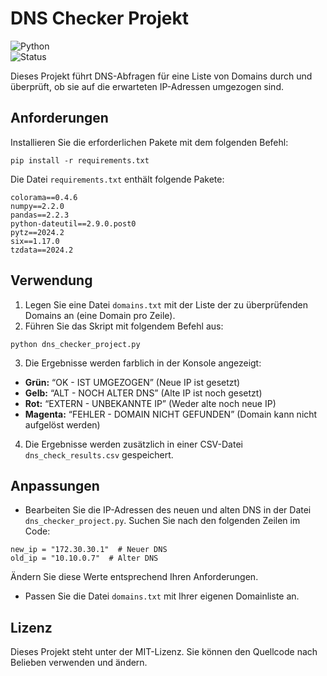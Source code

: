 <h1 class="code-line" data-line-start=0 data-line-end=1 ><a id="DNS_Checker_Projekt_0"></a>DNS Checker Projekt</h1>
<p class="has-line-data" data-line-start="2" data-line-end="4"><img src="https://img.shields.io/badge/python-3670A0?style=for-the-badge&amp;logo=python&amp;logoColor=ffdd54" alt="Python"><br>
<img src="https://img.shields.io/badge/status-beendet-green" alt="Status"></p>
<p class="has-line-data" data-line-start="7" data-line-end="8">Dieses Projekt führt DNS-Abfragen für eine Liste von Domains durch und überprüft, ob sie auf die erwarteten IP-Adressen umgezogen sind.</p>
<h2 class="code-line" data-line-start=9 data-line-end=10 ><a id="Anforderungen_9"></a>Anforderungen</h2>
<p class="has-line-data" data-line-start="11" data-line-end="12">Installieren Sie die erforderlichen Pakete mit dem folgenden Befehl:</p>
<pre><code class="has-line-data" data-line-start="14" data-line-end="16">pip install -r requirements.txt
</code></pre>
<p class="has-line-data" data-line-start="17" data-line-end="18">Die Datei <code>requirements.txt</code> enthält folgende Pakete:</p>
<pre><code class="has-line-data" data-line-start="20" data-line-end="28">colorama==0.4.6
numpy==2.2.0
pandas==2.2.3
python-dateutil==2.9.0.post0
pytz==2024.2
six==1.17.0
tzdata==2024.2
</code></pre>
<h2 class="code-line" data-line-start=29 data-line-end=30 ><a id="Verwendung_29"></a>Verwendung</h2>
<ol>
<li class="has-line-data" data-line-start="31" data-line-end="32">Legen Sie eine Datei <code>domains.txt</code> mit der Liste der zu überprüfenden Domains an (eine Domain pro Zeile).</li>
<li class="has-line-data" data-line-start="32" data-line-end="34">Führen Sie das Skript mit folgendem Befehl aus:</li>
</ol>
<pre><code class="has-line-data" data-line-start="35" data-line-end="37">python dns_checker_project.py
</code></pre>
<ol start="3">
<li class="has-line-data" data-line-start="38" data-line-end="40">Die Ergebnisse werden farblich in der Konsole angezeigt:</li>
</ol>
<ul>
<li class="has-line-data" data-line-start="40" data-line-end="41"><strong>Grün:</strong> “OK - IST UMGEZOGEN” (Neue IP ist gesetzt)</li>
<li class="has-line-data" data-line-start="41" data-line-end="42"><strong>Gelb:</strong> “ALT - NOCH ALTER DNS” (Alte IP ist noch gesetzt)</li>
<li class="has-line-data" data-line-start="42" data-line-end="43"><strong>Rot:</strong> “EXTERN - UNBEKANNTE IP” (Weder alte noch neue IP)</li>
<li class="has-line-data" data-line-start="43" data-line-end="45"><strong>Magenta:</strong> “FEHLER - DOMAIN NICHT GEFUNDEN” (Domain kann nicht aufgelöst werden)</li>
</ul>
<ol start="4">
<li class="has-line-data" data-line-start="45" data-line-end="47">Die Ergebnisse werden zusätzlich in einer CSV-Datei <code>dns_check_results.csv</code> gespeichert.</li>
</ol>
<h2 class="code-line" data-line-start=47 data-line-end=48 ><a id="Anpassungen_47"></a>Anpassungen</h2>
<ul>
<li class="has-line-data" data-line-start="49" data-line-end="51">Bearbeiten Sie die IP-Adressen des neuen und alten DNS in der Datei <code>dns_checker_project.py</code>. Suchen Sie nach den folgenden Zeilen im Code:</li>
</ul>
<pre><code class="has-line-data" data-line-start="52" data-line-end="55" class="language-python">new_ip = <span class="hljs-string">"172.30.30.1"</span>  <span class="hljs-comment"># Neuer DNS</span>
old_ip = <span class="hljs-string">"10.10.0.7"</span>  <span class="hljs-comment"># Alter DNS</span>
</code></pre>
<p class="has-line-data" data-line-start="56" data-line-end="57">Ändern Sie diese Werte entsprechend Ihren Anforderungen.</p>
<ul>
<li class="has-line-data" data-line-start="58" data-line-end="60">Passen Sie die Datei <code>domains.txt</code> mit Ihrer eigenen Domainliste an.</li>
</ul>

<h2 class="code-line" data-line-start=60 data-line-end=61 ><a id="Lizenz_60"></a>Lizenz</h2>
<p class="has-line-data" data-line-start="62" data-line-end="63">Dieses Projekt steht unter der MIT-Lizenz. Sie können den Quellcode nach Belieben verwenden und ändern.